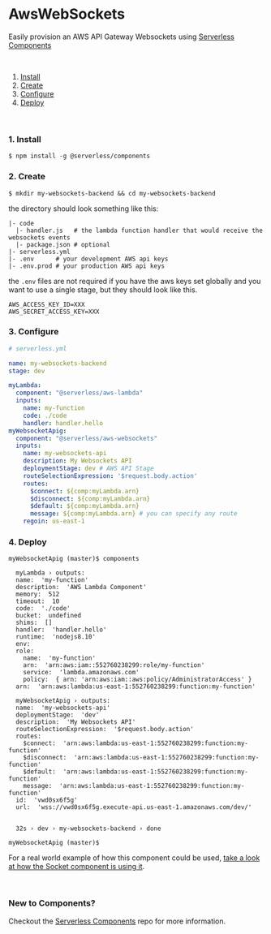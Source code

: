 # AwsWebSockets
Easily provision an AWS API Gateway Websockets using [Serverless Components](https://github.com/serverless/components)

&nbsp;

1. [Install](#1-install)
2. [Create](#2-create)
3. [Configure](#3-configure)
4. [Deploy](#4-deploy)

&nbsp;


### 1. Install

```console
$ npm install -g @serverless/components
```

### 2. Create


```console
$ mkdir my-websockets-backend && cd my-websockets-backend
```

the directory should look something like this:


```
|- code
  |- handler.js   # the lambda function handler that would receive the websockets events
  |- package.json # optional
|- serverless.yml
|- .env      # your development AWS api keys
|- .env.prod # your production AWS api keys
```
the `.env` files are not required if you have the aws keys set globally and you want to use a single stage, but they should look like this.

```
AWS_ACCESS_KEY_ID=XXX
AWS_SECRET_ACCESS_KEY=XXX
```

### 3. Configure

```yml
# serverless.yml

name: my-websockets-backend
stage: dev

myLambda:
  component: "@serverless/aws-lambda"
  inputs:
    name: my-function
    code: ./code
    handler: handler.hello
myWebsocketApig:
  component: "@serverless/aws-websockets"
  inputs:
    name: my-websockets-api
    description: My Websockets API
    deploymentStage: dev # AWS API Stage
    routeSelectionExpression: '$request.body.action'
    routes:
      $connect: ${comp:myLambda.arn}
      $disconnect: ${comp:myLambda.arn}
      $default: ${comp:myLambda.arn}
      message: ${comp:myLambda.arn} # you can specify any route
    regoin: us-east-1
```

### 4. Deploy

```console
myWebsocketApig (master)$ components

  myLambda › outputs:
  name:  'my-function'
  description:  'AWS Lambda Component'
  memory:  512
  timeout:  10
  code:  './code'
  bucket:  undefined
  shims:  []
  handler:  'handler.hello'
  runtime:  'nodejs8.10'
  env: 
  role: 
    name:  'my-function'
    arn:  'arn:aws:iam::552760238299:role/my-function'
    service:  'lambda.amazonaws.com'
    policy:  { arn: 'arn:aws:iam::aws:policy/AdministratorAccess' }
  arn:  'arn:aws:lambda:us-east-1:552760238299:function:my-function'

  myWebsocketApig › outputs:
  name:  'my-websockets-api'
  deploymentStage:  'dev'
  description:  'My Websockets API'
  routeSelectionExpression:  '$request.body.action'
  routes: 
    $connect:  'arn:aws:lambda:us-east-1:552760238299:function:my-function'
    $disconnect:  'arn:aws:lambda:us-east-1:552760238299:function:my-function'
    $default:  'arn:aws:lambda:us-east-1:552760238299:function:my-function'
    message:  'arn:aws:lambda:us-east-1:552760238299:function:my-function'
  id:  'vwd0sx6f5g'
  url:  'wss://vwd0sx6f5g.execute-api.us-east-1.amazonaws.com/dev/'


  32s › dev › my-websockets-backend › done

myWebsocketApig (master)$
```
For a real world example of how this component could be used, [take a look at how the Socket component is using it](https://github.com/serverless-components/Socket/blob/master/serverless.js#L62).

&nbsp;

### New to Components?

Checkout the [Serverless Components](https://github.com/serverless/components) repo for more information.
